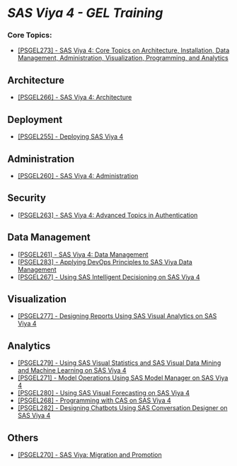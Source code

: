 # _SAS Viya 4 - GEL Training_

### Core Topics:
- [[PSGEL273] - SAS Viya 4: Core Topics on Architecture, Installation, Data Management, Administration, Visualization, Programming, and Analytics](https://eduvle.sas.com/course/view.php?id=1977)

## Architecture
- [[PSGEL266] - SAS Viya 4: Architecture](https://eduvle.sas.com/course/view.php?id=1980)

## Deployment
- [[PSGEL255] - Deploying SAS Viya 4](https://eduvle.sas.com/course/view.php?id=1968)

## Administration
- [[PSGEL260] - SAS Viya 4: Administration](https://eduvle.sas.com/course/view.php?id=1974)

## Security
- [[PSGEL263] - SAS Viya 4: Advanced Topics in Authentication](https://eduvle.sas.com/course/view.php?id=1981)

## Data Management
- [[PSGEL261] - SAS Viya 4: Data Management](https://eduvle.sas.com/course/view.php?id=1975)
- [[PSGEL283] - Applying DevOps Principles to SAS Viya Data Management](https://eduvle.sas.com/course/view.php?id=1982)
- [[PSGEL267] - Using SAS Intelligent Decisioning on SAS Viya 4](https://eduvle.sas.com/course/view.php?id=1978&section=1)

## Visualization
- [[PSGEL277] - Designing Reports Using SAS Visual Analytics on SAS Viya 4](https://eduvle.sas.com/course/view.php?id=1971)

## Analytics
- [[PSGEL279] - Using SAS Visual Statistics and SAS Visual Data Mining and Machine Learning on SAS Viya 4](https://eduvle.sas.com/course/view.php?id=1989)
- [[PSGEL271] - Model Operations Using SAS Model Manager on SAS Viya 4](https://eduvle.sas.com/course/view.php?id=1973)
- [[PSGEL280] - Using SAS Visual Forecasting on SAS Viya 4](https://eduvle.sas.com/course/view.php?id=1976)
- [[PSGEL268] - Programming with CAS on SAS Viya 4](https://eduvle.sas.com/course/view.php?id=1979)
- [[PSGEL282] - Designing Chatbots Using SAS Conversation Designer on SAS Viya 4](https://eduvle.sas.com/course/view.php?id=1983)

## Others
- [[PSGEL270] - SAS Viya: Migration and Promotion](https://eduvle.sas.com/course/view.php?id=1985)

